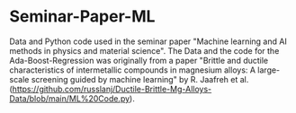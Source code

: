 # Seminar-Paper-ML

Data and Python code used in the seminar paper "Machine learning and AI methods in physics and material science". The Data and the code for the Ada-Boost-Regression was originally from a paper "Brittle and ductile characteristics of intermetallic compounds in magnesium alloys: A large-scale screening guided by machine learning" by R. Jaafreh et al. (https://github.com/russlanj/Ductile-Brittle-Mg-Alloys-Data/blob/main/ML%20Code.py).
